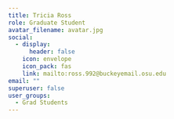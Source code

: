 ```yaml
---
title: Tricia Ross
role: Graduate Student
avatar_filename: avatar.jpg
social:
  - display:
      header: false
    icon: envelope
    icon_pack: fas
    link: mailto:ross.992@buckeyemail.osu.edu
email: ""
superuser: false
user_groups:
  - Grad Students
---
```

